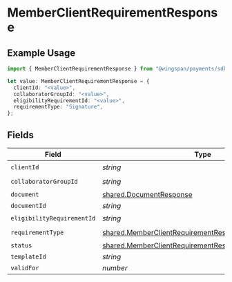 # MemberClientRequirementResponse

## Example Usage

```typescript
import { MemberClientRequirementResponse } from "@wingspan/payments/sdk/models/shared";

let value: MemberClientRequirementResponse = {
  clientId: "<value>",
  collaboratorGroupId: "<value>",
  eligibilityRequirementId: "<value>",
  requirementType: "Signature",
};
```

## Fields

| Field                                                                                                                                 | Type                                                                                                                                  | Required                                                                                                                              | Description                                                                                                                           |
| ------------------------------------------------------------------------------------------------------------------------------------- | ------------------------------------------------------------------------------------------------------------------------------------- | ------------------------------------------------------------------------------------------------------------------------------------- | ------------------------------------------------------------------------------------------------------------------------------------- |
| `clientId`                                                                                                                            | *string*                                                                                                                              | :heavy_check_mark:                                                                                                                    | N/A                                                                                                                                   |
| `collaboratorGroupId`                                                                                                                 | *string*                                                                                                                              | :heavy_check_mark:                                                                                                                    | N/A                                                                                                                                   |
| `document`                                                                                                                            | [shared.DocumentResponse](../../../sdk/models/shared/documentresponse.md)                                                             | :heavy_minus_sign:                                                                                                                    | N/A                                                                                                                                   |
| `documentId`                                                                                                                          | *string*                                                                                                                              | :heavy_minus_sign:                                                                                                                    | N/A                                                                                                                                   |
| `eligibilityRequirementId`                                                                                                            | *string*                                                                                                                              | :heavy_check_mark:                                                                                                                    | N/A                                                                                                                                   |
| `requirementType`                                                                                                                     | [shared.MemberClientRequirementResponseRequirementType](../../../sdk/models/shared/memberclientrequirementresponserequirementtype.md) | :heavy_check_mark:                                                                                                                    | N/A                                                                                                                                   |
| `status`                                                                                                                              | [shared.MemberClientRequirementResponseStatus](../../../sdk/models/shared/memberclientrequirementresponsestatus.md)                   | :heavy_minus_sign:                                                                                                                    | N/A                                                                                                                                   |
| `templateId`                                                                                                                          | *string*                                                                                                                              | :heavy_minus_sign:                                                                                                                    | N/A                                                                                                                                   |
| `validFor`                                                                                                                            | *number*                                                                                                                              | :heavy_minus_sign:                                                                                                                    | N/A                                                                                                                                   |